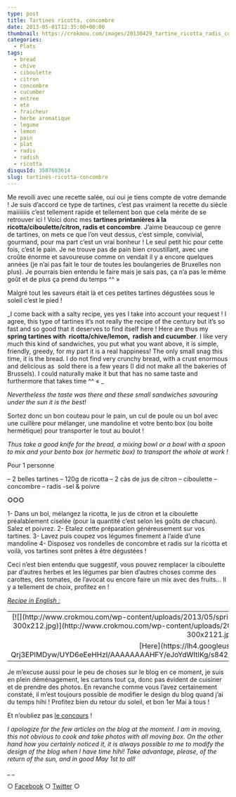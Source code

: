 ```yaml
---
type: post
title: Tartines ricotta, concombre
date: 2013-05-01T12:35:00+00:00
thumbnail: https://crokmou.com/images/20130429_tartine_ricotta_radis_concombre_ciboulette_0020.jpg
categories:
  - Plats
tags:
  - bread
  - chive
  - ciboulette
  - citron
  - concombre
  - cucumber
  - entree
  - ete
  - fraicheur
  - herbe aromatique
  - legume
  - lemon
  - pain
  - plat
  - radis
  - radish
  - ricotta
disqusId: 3587683614
slug: tartines-ricotta-concombre
---
```


Me revoili avec une recette salée, oui oui je tiens compte de votre demande ! Je suis d’accord ce type de tartines, c’est pas vraiment la recette du siècle maiiiiiiis c’est tellement rapide et tellement bon que cela mérite de se retrouver ici ! Voici donc mes **tartines printanières à la ricotta/ciboulette/citron, radis et concombre**. J’aime beaucoup ce genre de tartines, on mets ce que l’on veut dessus, c’est simple, convivial, gourmand, pour ma part c’est un vrai bonheur ! Le seul petit hic pour cette fois, c’est le pain. Je ne trouve pas de pain bien croustillant, avec une croûte énorme et savoureuse comme on vendait il y a encore quelques années (je n’ai pas fait le tour de toutes les boulangeries de Bruxelles non plus). Je pourrais bien entendu le faire mais je sais pas, ça n’a pas le même goût et de plus ça prend du temps ^^ »

Malgré tout les saveurs était là et ces petites tartines dégustées sous le soleil c’est le pied !

_I come back with a salty recipe, yes yes I take into account your request ! I agree, this type of tartines it’s not really the recipe of the century but it’s so fast and so good that it deserves to find itself here ! Here are thus my **spring tartines with  ricotta/chive/lemon,  radish and cucumber**. I like very much this kind of sandwiches, you put what you want above, it is simple, friendly, greedy, for my part it is a real happiness! The only small snag this time, it is the bread. I do not find very crunchy bread, with a crust enormous and delicious as  sold there is a few years (I did not make all the bakeries of Brussels). I could naturally make it but that has no same taste and furthermore that takes time ^^ « _

_Nevertheless the taste was there and these small sandwiches savouring under the sun it is the best!_

Sortez donc un bon couteau pour le pain, un cul de poule ou un bol avec une cuillère pour mélanger, une mandoline et votre bento box (ou boite hermétique) pour transporter le tout au boulot !

_Thus take a good knife for the bread, a mixing bowl or a bowl with a spoon to mix and your bento box (or hermetic box) to transport the whole at work !_

Pour 1 personne

– 2 belles tartines
– 120g de ricotta
– 2 càs de jus de citron
– ciboulette
– concombre
– radis
-sel & poivre

**○○○**

1- Dans un bol, mélangez la ricotta, le jus de citron et la ciboulette préalablement ciselée (pour la quantité c’est selon les goûts de chacun). Salez et poivrez.
2- Etalez cette préparation généreusement sur vos tartines.
3- Lavez puis coupez vos légumes finement à l’aide d’une mandoline
4- Disposez vos rondelles de concombre et radis sur la ricotta et voilà, vos tartines sont prêtes à être dégustées !

Ceci n’est bien entendu que suggestif, vous pouvez remplacer la ciboulette par d’autres herbes et les légumes par bien d’autres choses comme des carottes, des tomates, de l’avocat ou encore faire un mix avec des fruits… Il y a tellement de choix, profitez en !

_[Recipe in English :](https://lh4.googleusercontent.com/-Qrj3EPIMDyw/UYD6eEeHHzI/AAAAAAAAHFY/eJoYdWItlKg/s842/spring_tartine_ricotta_chive_radish_cucumber.jpg)_

<table style="margin-left: auto; margin-right: auto; text-align: center;" cellspacing="0" cellpadding="0" align="center">

<tbody>

<tr>

<td style="text-align: center;">[![](http://www.crokmou.com/wp-content/uploads/2013/05/spring_tartine_ricotta_chive_radish_cucumber-300x2121-300x212.jpg)](http://www.crokmou.com/wp-content/uploads/2013/05/spring_tartine_ricotta_chive_radish_cucumber-300x2121.jpg)</td>

</tr>

<tr>

<td style="text-align: center;">[Here](https://lh4.googleusercontent.com/-Qrj3EPIMDyw/UYD6eEeHHzI/AAAAAAAAHFY/eJoYdWItlKg/s842/spring_tartine_ricotta_chive_radish_cucumber.jpg%60)</td>

</tr>

</tbody>

</table>

Je m’excuse aussi pour le peu de choses sur le blog en ce moment, je suis en plein déménagement, les cartons tout ça, donc pas évident de cuisiner et de prendre des photos. En revanche comme vous l’avez certainement constaté, il m’est toujours possible de modifier le design du blog quand j’ai du temps hihi ! Profitez bien du retour du soleil, et bon 1er Mai à tous !

Et n’oubliez pas [le concours](http://www.crokmou.com/2013/04/concours-anniversaire-2-ans-crokmou.html) !

_I apologize for the few articles on the blog at the moment. I am in moving, this not obvious to cook and take photos with all moving box. On the other hand how you certainly noticed it, it is always possible to me to modify the design of the blog when I have time hihi! Take advantage, please, of the return of the sun, and in good May 1st to all!_

_ _

○ [Facebook](https://www.facebook.com/crokmou.blog) ○ [Twitter](https://twitter.com/Crokmou) ○
